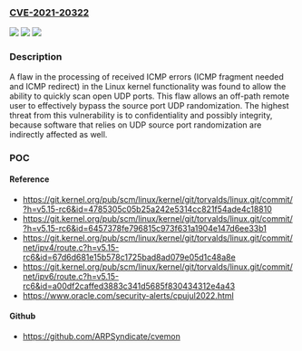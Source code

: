 ### [CVE-2021-20322](https://cve.mitre.org/cgi-bin/cvename.cgi?name=CVE-2021-20322)
![](https://img.shields.io/static/v1?label=Product&message=kernel&color=blue)
![](https://img.shields.io/static/v1?label=Version&message=n%2Fa&color=blue)
![](https://img.shields.io/static/v1?label=Vulnerability&message=CWE-330&color=brighgreen)

### Description

A flaw in the processing of received ICMP errors (ICMP fragment needed and ICMP redirect) in the Linux kernel functionality was found to allow the ability to quickly scan open UDP ports. This flaw allows an off-path remote user to effectively bypass the source port UDP randomization. The highest threat from this vulnerability is to confidentiality and possibly integrity, because software that relies on UDP source port randomization are indirectly affected as well.

### POC

#### Reference
- https://git.kernel.org/pub/scm/linux/kernel/git/torvalds/linux.git/commit/?h=v5.15-rc6&id=4785305c05b25a242e5314cc821f54ade4c18810
- https://git.kernel.org/pub/scm/linux/kernel/git/torvalds/linux.git/commit/?h=v5.15-rc6&id=6457378fe796815c973f631a1904e147d6ee33b1
- https://git.kernel.org/pub/scm/linux/kernel/git/torvalds/linux.git/commit/net/ipv4/route.c?h=v5.15-rc6&id=67d6d681e15b578c1725bad8ad079e05d1c48a8e
- https://git.kernel.org/pub/scm/linux/kernel/git/torvalds/linux.git/commit/net/ipv6/route.c?h=v5.15-rc6&id=a00df2caffed3883c341d5685f830434312e4a43
- https://www.oracle.com/security-alerts/cpujul2022.html

#### Github
- https://github.com/ARPSyndicate/cvemon

